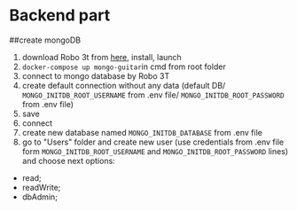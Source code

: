 # Backend part

##create mongoDB
1. download Robo 3t from [here](https://robomongo.org/download), install, launch
2. `docker-compose up mongo-guitar`in cmd from root folder
3. connect to mongo database by Robo 3T
4. create default connection without any data (default DB/ `MONGO_INITDB_ROOT_USERNAME` from .env file/ `MONGO_INITDB_ROOT_PASSWORD` from .env file)
5. save
6. connect
7. create new database named `MONGO_INITDB_DATABASE` from .env file
8. go to "Users" folder and create new user (use credentials from .env file form `MONGO_INITDB_ROOT_USERNAME` and `MONGO_INITDB_ROOT_PASSWORD` lines) and choose next options:
  - read;
  - readWrite;
  - dbAdmin;